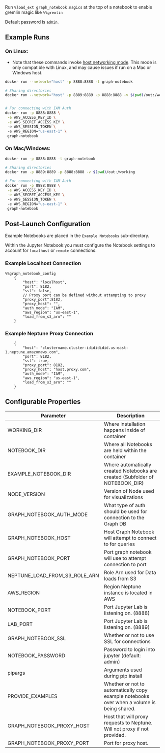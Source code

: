 Run `%load_ext graph_notebook.magics` at the top of a notebook to enable gremlin magic like `%%gremlin`

Default password is `admin`.

## Example Runs

### On Linux:
- Note that these commands invoke [host networking mode](https://docs.docker.com/network/host/). This mode is only compatible with Linux, and may cause issues if run on a Mac or Windows host.

```sh
docker run --network="host" -p 8888:8888 -t graph-notebook

# Sharing directories
docker run --network="host" -p 8889:8889 -p 8888:8888 -v $(pwd)/out:/working 


# For connecting with IAM Auth
docker run -p 8888:8888 \
 -e AWS_ACCESS_KEY_ID \
 -e AWS_SECRET_ACCESS_KEY \ 
 -e AWS_SESSION_TOKEN \ 
 -e AWS_REGION="us-east-1" \
 graph-notebook
```

### On Mac/Windows:

```sh
docker run -p 8888:8888 -t graph-notebook

# Sharing directories
docker run -p 8889:8889 -p 8888:8888 -v $(pwd)/out:/working 

# For connecting with IAM Auth
docker run -p 8888:8888 \
 -e AWS_ACCESS_KEY_ID \
 -e AWS_SECRET_ACCESS_KEY \ 
 -e AWS_SESSION_TOKEN \ 
 -e AWS_REGION="us-east-1" \
 graph-notebook
```


## Post-Launch Configuration

Example Notebooks are placed in the `Example Notebooks` sub-directory.

Within the Jupyter Notebook you must configure the Notebook settings to account for `localhost` or `remote` connections.

### Example Localhost Connection

```ipynb
%%graph_notebook_config
    {
        "host": "localhost",
        "port": 8182,
        "ssl": false,
        // Proxy port can be defined without attempting to proxy
        "proxy_port":8182,
        "proxy_host": "",
        "auth_mode": "IAM",
        "aws_region": "us-east-1",
        "load_from_s3_arn": ""
    }
```

### Example Neptune Proxy Connection

```ipynb
    {
        "host": "clustername.cluster-ididididid.us-east-1.neptune.amazonaws.com",
        "port": 8182,
        "ssl": true,
        "proxy_port": 8182,
        "proxy_host": "host.proxy.com",
        "auth_mode": "IAM",
        "aws_region": "us-east-1",
        "load_from_s3_arn": ""
    }
```

## Configurable Properties

| Parameter      | Description |
| ----------- | ----------- |
| WORKING_DIR   | Where installation happens inside of container        |
| NOTEBOOK_DIR   | Where all Notebooks are held within the container        |
| EXAMPLE_NOTEBOOK_DIR   | Where automatically created Notebooks are created (Subfolder of NOTEBOOK_DIR)        |
| NODE_VERSION   | Version of Node used for visualizations        |
| GRAPH_NOTEBOOK_AUTH_MODE   | What type of auth should be used for connection to the Graph DB        |
| GRAPH_NOTEBOOK_HOST   | Host Graph Notebook will attempt to connect to for queries         |
| GRAPH_NOTEBOOK_PORT   | Port graph notebook will use to attempt connection to port        |
| NEPTUNE_LOAD_FROM_S3_ROLE_ARN   | Role Arn used for Data loads from S3        |
| AWS_REGION   | Region Neptune instance is located in AWS        |
| NOTEBOOK_PORT   | Port Jupyter Lab is listening on. (8888)        |
| LAB_PORT   | Port Jupyter Lab is listening on. (8889)        |
| GRAPH_NOTEBOOK_SSL   | Whether or not to use SSL for connections        |
| NOTEBOOK_PASSWORD   | Password to login into jupyter (default: admin)       |
| pipargs   | Arguments used during pip install        |
| PROVIDE_EXAMPLES   | Whether or not to automatically copy example notebooks over when a volume is being shared.        |
| GRAPH_NOTEBOOK_PROXY_HOST   | Host that will proxy requests to Neptune. Will not proxy if not provided.        |
| GRAPH_NOTEBOOK_PROXY_PORT   | Port for proxy host.        |
